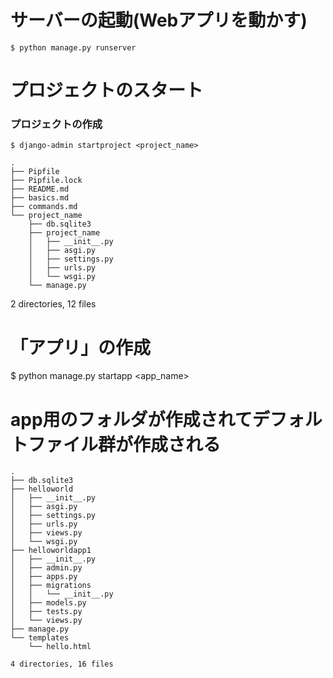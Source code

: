# サーバーの起動(Webアプリを動かす)
`$ python manage.py runserver`

# プロジェクトのスタート

### プロジェクトの作成
`$ django-admin startproject <project_name>`

```
.
├── Pipfile
├── Pipfile.lock
├── README.md
├── basics.md
├── commands.md
└── project_name
    ├── db.sqlite3
    ├── project_name
    │   ├── __init__.py
    │   ├── asgi.py
    │   ├── settings.py
    │   ├── urls.py
    │   └── wsgi.py
    └── manage.py
```

2 directories, 12 files

# 「アプリ」の作成
$ python manage.py startapp <app_name>
# app用のフォルダが作成されてデフォルトファイル群が作成される
```
.
├── db.sqlite3
├── helloworld
│   ├── __init__.py
│   ├── asgi.py
│   ├── settings.py
│   ├── urls.py
│   ├── views.py
│   └── wsgi.py
├── helloworldapp1
│   ├── __init__.py
│   ├── admin.py
│   ├── apps.py
│   ├── migrations
│   │   └── __init__.py
│   ├── models.py
│   ├── tests.py
│   └── views.py
├── manage.py
└── templates
    └── hello.html

4 directories, 16 files
```